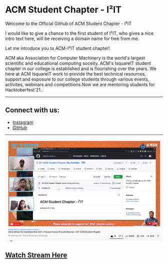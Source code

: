# ACM Student Chapter - I²IT

Welcome to the Official Github of ACM Student Chapter - I²IT

I would like to give a chance to the first student of I²IT, who gives a nice intro text here, will be receiving a domain name for free from me.

Let me introduce you to ACM-I²IT student chapter!

ACM aka Association for Computer Machinery is the world's largest scientific and educational computing soceity. ACM's IsquareIT student chapter in our college is established and is flourishing over the years. We here at ACM IsquareIT work to provide the best technical resources, support and exposure to our college students through various events, activites, webinars and competitions.Now we are mentoring students for Hacktoberfest'21..

---

## Connect with us:

- [Instagram](https://instagram.com/i2itacm)
- [GitHub](https://github.com/I2IT-ACM-Student-Chapter/)

---

![StreamImg](Stream.png)

## [Watch Stream Here](https://rb.gy/uigohf)
